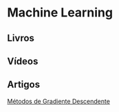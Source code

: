 # Machine Learning

## Livros

## Vídeos

## Artigos
[Métodos de Gradiente Descendente](http://leg.ufpr.br/~walmes/ensino/ML/tutorials/02-gradient-methods.html)
